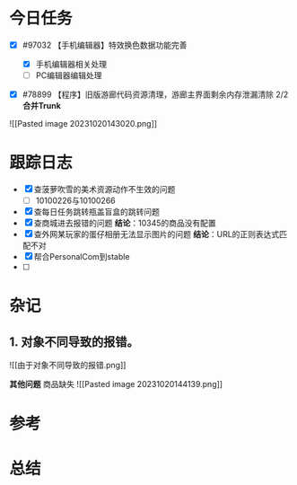 

# 今日任务

- [x] #97032 【手机编辑器】特效换色数据功能完善
	- [x] 手机编辑器相关处理
	- [ ] PC编辑器编辑处理
- [x] #78899 【程序】旧版游廊代码资源清理，游廊主界面剩余内存泄漏清除 2/2
	**合并Trunk**


![[Pasted image 20231020143020.png]]

# 跟踪日志

- [x] 查菠萝吹雪的美术资源动作不生效的问题
	- [ ] 10100226与10100266
- [x] 查每日任务跳转瓶盖盲盒的跳转问题
- [x] 查商城进去报错的问题
	**结论**：10345的商品没有配置
- [x] 查外网某玩家的蛋仔相册无法显示图片的问题
	**结论**：URL的正则表达式匹配不对
- [x] 帮合PersonalCom到stable
- [ ] 


# 杂记



## 1. 对象不同导致的报错。
![[由于对象不同导致的报错.png]]

**其他问题**
商品缺失
![[Pasted image 20231020144139.png]]

# 参考


# 总结
